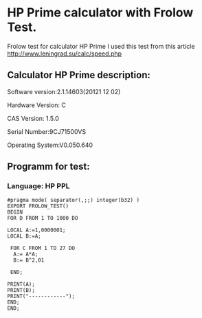 # HP Prime calculator with Frolow Test.
Frolow test for calculator HP Prime
I used this test from this article
http://www.leningrad.su/calc/speed.php

## Calculator HP Prime description:

Software version:2.1.14603(20121 12 02)

Hardware Version: C

CAS Version: 1.5.0

Serial Number:9CJ71500VS

Operating System:V0.050.640

## Programm for test:

### Language: HP PPL

```
#pragma mode( separator(,;;) integer(b32) )
EXPORT FROLOW_TEST()
BEGIN
FOR D FROM 1 TO 1000 DO

LOCAL A:=1,0000001;
LOCAL B:=A;
 
 FOR C FROM 1 TO 27 DO
  A:= A*A;
  B:= B^2,01

 END;
 
PRINT(A);
PRINT(B);
PRINT("------------");
END;
END;

```
